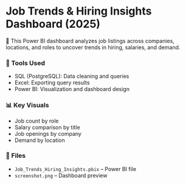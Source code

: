 # Job Trends & Hiring Insights Dashboard (2025)

🚀 This Power BI dashboard analyzes job listings across companies, locations, and roles to uncover trends in hiring, salaries, and demand.

### 🔧 Tools Used
- SQL (PostgreSQL): Data cleaning and queries
- Excel: Exporting query results
- Power BI: Visualization and dashboard design

### 📊 Key Visuals
- Job count by role
- Salary comparison by title
- Job openings by company
- Demand by location

### 📎 Files
- `Job_Trends_Hiring_Insights.pbix` – Power BI file
- `screenshot.png` – Dashboard preview
